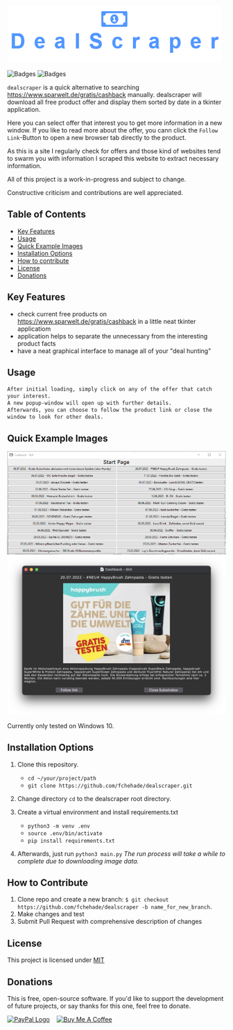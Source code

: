 ![dealscraper logo](images/logo.png)

![Badges](https://img.shields.io/github/languages/code-size/fchehade/dealscraper) ![Badges](https://img.shields.io/github/license/fchehade/dealscraper)

`dealscraper` is a quick alternative to searching https://www.sparwelt.de/gratis/cashback manually. dealscraper will download all free product offer and display them sorted by date in a tkinter application.

Here you can select offer that interest you to get more information in a new window. If you like to read more about the offer, you cann click the `Follow Link`-Button to open a new browser tab directly to the product.

As this is a site I regularly check for offers and those kind of websites tend to swarm you with information I scraped this website to extract necessary information.

All of this project is a work-in-progress and subject to change.

Constructive criticism and contributions are well appreciated.

**Table of Contents**
---
+ [Key Features](#key-features)
+ [Usage](#usage)
+ [Quick Example Images](#quick-example-images)
+ [Installation Options](#installation-options)
+ [How to contribute](#how-to-contribute)
+ [License](#license)
+ [Donations](#donations)

**Key Features**
---
+ check current free products on https://www.sparwelt.de/gratis/cashback in a little neat tkinter applicatiom
+ application helps to separate the unnecessary from the interesting product facts
+ have a neat graphical interface to manage all of your "deal hunting"

**Usage**
---

```
After initial loading, simply click on any of the offer that catch your interest.
A new popup-window will open up with further details.
Afterwards, you can choose to follow the product link or close the window to look for other deals.
```

**Quick Example Images**
---
![example start screen](images/example1.png)
![example offer screen](images/example2.png)

Currently only tested on Windows 10.

**Installation Options**
---

1. Clone this repository.
    + `cd ~/your/project/path`
    + `git clone https://github.com/fchehade/dealscraper.git`

2. Change directory `cd` to the dealscraper root directory.
3. Create a virtual environment and install requirements.txt
    + `python3 -m venv .env`
    + `source .env/bin/activate`
    + `pip install requirements.txt`
4. Afterwards, just run `python3 main.py` <i>The run process will take a while to complete due to downloading image data.</i>

**How to Contribute**
---

1. Clone repo and create a new branch: `$ git checkout https://github.com/fchehade/dealscraper -b name_for_new_branch`.
2. Make changes and test
3. Submit Pull Request with comprehensive description of changes

**License**
---
This project is licensed under [MIT](LICENSE)

**Donations**
---

This is free, open-source software. If you'd like to support the development of future projects, or say thanks for this one, feel free to donate.

<a href="https://www.paypal.me/decalift"><img src="https://www.paypalobjects.com/webstatic/de_DE/i/de-pp-logo-200px.png" alt="PayPal Logo"></a>&nbsp; &nbsp; <a href="https://www.buymeacoffee.com/decalift" target="_blank"><img src="https://www.buymeacoffee.com/assets/img/guidelines/download-assets-sm-2.svg" alt="Buy Me A Coffee"/></a>